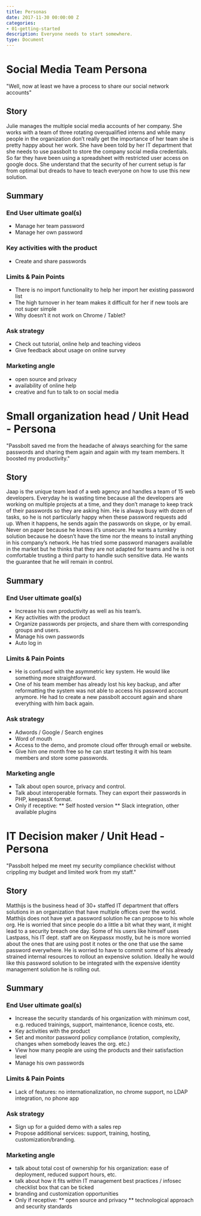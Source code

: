 ```yaml
---
title: Personas
date: 2017-11-30 00:00:00 Z
categories:
- 01-getting-started
description: Everyone needs to start somewhere.
type: Document
---
```


# Social Media Team Persona
"Well, now at least we have a process to share our social network accounts"

## Story
Julie manages the multiple social media accounts of her company. She works with a team of three rotating overqualified interns and while many people in the organization don’t really get the importance of her team she is pretty happy about her work. She have been told by her IT department that she needs to use passbolt to store the company social media credentials. So far they have been using a spreadsheet with restricted user access on google docs. She understand that the security of her current setup is far from optimal but dreads to have to teach everyone on how to use this new solution.

## Summary
### End User ultimate goal(s) 
* Manage her team password
* Manage her own password
### Key activities with the product
* Create and share passwords
### Limits & Pain Points
* There is no import functionality to help her import her existing password list
* The high turnover in her team makes it difficult for her if new tools are not super simple
* Why doesn’t it not work on Chrome / Tablet?
### Ask strategy
* Check out tutorial, online help and teaching videos
* Give feedback about usage on online survey
### Marketing angle
* open source and privacy
* availability of online help
* creative and fun to talk to on social media

# Small organization head / Unit Head - Persona
"Passbolt saved me from the headache of always searching for the same passwords and sharing them again and again with my team members. It boosted my productivity."

## Story
Jaap is the unique team lead of a web agency and handles a team of 15 web developers. Everyday he is wasting time because all the developers are working on multiple projects at a time, and they don’t manage to keep track of their passwords so they are asking him. He is always busy with dozen of tasks, so he is not particularly happy when these password requests add up. When it happens, he sends again the passwords on skype, or by email. Never on paper because he knows it’s unsecure. He wants a turnkey solution because he doesn’t have the time nor the means to install anything in his company’s network. He has tried some password managers available in the market but he thinks that they are not adapted for teams and he is not comfortable trusting a third party to handle such sensitive data. He wants the guarantee that he will remain in control.

## Summary
### End User ultimate goal(s) 
* Increase his own productivity as well as his team’s.
* Key activities with the product
* Organize passwords per projects, and share them with corresponding groups and users.
* Manage his own passwords
* Auto log in
### Limits & Pain Points
* He is confused with the asymmetric key system. He would like something more straightforward.
* One of his team member has already lost his key backup, and after reformatting the system was not able to access his password account anymore. He had to create a new passbolt account again and share everything with him back again.
### Ask strategy
* Adwords / Google / Search engines
* Word of mouth
* Access to the demo, and promote cloud offer through email or website.
* Give him one month free so he can start testing it with his team members and store some passwords.
### Marketing angle
* Talk about open source, privacy and control. 
* Talk about interoperable formats. They can export their passwords in PHP, keepassX format.
* Only if receptive:
** Self hosted version
** Slack integration, other available plugins

# IT Decision maker / Unit Head - Persona
"Passbolt helped me meet my security compliance checklist without crippling my budget and limited work from my staff."

## Story
Matthijs is the business head of 30+ staffed IT department that offers solutions in an organization that have multiple offices over the world. Matthijs does not have yet a password solution he can propose to his whole org. He is worried that since people do a little a bit what they want, it might lead to a security breach one day. Some of his users like himself uses Lastpass, his IT dept. staff are on Keypassx mostly, but he is more worried about the ones that are using post it notes or the one that use the same password everywhere. He is worried to have to commit some of his already strained internal resources to rollout an expensive solution. Ideally he would like this password solution to be integrated with the expensive identity management solution he is rolling out.

## Summary
### End User ultimate goal(s) 
* Increase the security standards of his organization with minimum cost, e.g. reduced trainings, support, maintenance, licence costs, etc.
* Key activities with the product
* Set and monitor password policy compliance (rotation, complexity, changes when somebody leaves the org. etc.)
* View how many people are using the products and their satisfaction level
* Manage his own passwords
### Limits & Pain Points
* Lack of features: no internationalization, no chrome support, no LDAP integration, no phone app

### Ask strategy
* Sign up for a guided demo with a sales rep
* Propose additional services: support, training, hosting, customization/branding.

### Marketing angle
* talk about total cost of ownership for his organization: ease of deployment, reduced support hours, etc.
* talk about how it fits within IT management best practices / infosec checklist box that can be ticked
* branding and customization opportunities
* Only if receptive:
** open source and privacy
** technological approach and security standards

